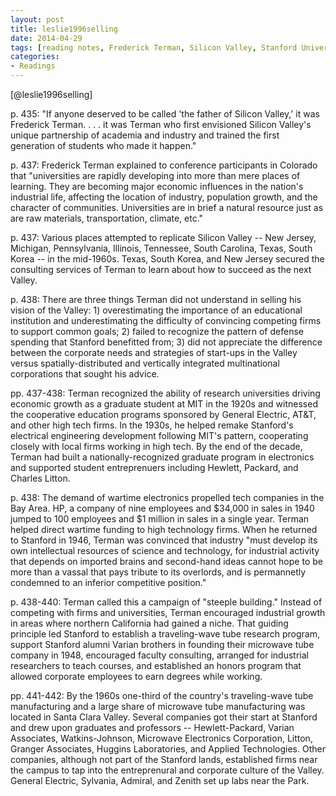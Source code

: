 ```yaml
---
layout: post
title: leslie1996selling
date: 2014-04-29
tags: [reading notes, Frederick Terman, Silicon Valley, Stanford University, MIT]
categories:
- Readings
---
```


[@leslie1996selling]

p. 435: "If anyone deserved to be called 'the father of Silicon Valley,' it was
Frederick Terman. . . . it was Terman who first envisioned Silicon Valley's
unique partnership of academia and industry and trained the first generation of
students who made it happen."

p. 437: Frederick Terman explained to conference participants in Colorado that
"universities are rapidly developing into more than mere places of learning.
They are becoming major economic influences in the nation's industrial life,
affecting the location of industry, population growth, and the character of
communities. Universities are in brief a natural resource just as are raw
materials, transportation, climate, etc."

p. 437: Various places attempted to replicate Silicon Valley -- New Jersey,
Michigan, Pennsylvania, Illinois, Tennessee, South Carolina, Texas, South Korea
-- in the mid-1960s. Texas, South Korea, and New Jersey secured the consulting
services of Terman to learn about how to succeed as the next Valley.

p. 438: There are three things Terman did not understand in selling his vision of the
Valley: 1) overestimating the importance of an educational institution and
underestimating the difficulty of convincing competing firms to support common
goals; 2) failed to recognize the pattern of defense spending that Stanford
benefitted from; 3) did not appreciate the difference between the corporate
needs and strategies of start-ups in the Valley versus spatially-distributed and
vertically integrated multinational corporations that sought his advice.

pp. 437-438: Terman recognized the ability of research universities driving economic growth
as a graduate student at MIT in the 1920s and witnessed the cooperative
education programs sponsored by General Electric, AT&T, and other high tech
firms. In the 1930s, he helped remake Stanford's electrical engineering
development following MIT's pattern, cooperating closely with local firms
working in high tech. By the end of the decade, Terman had built
a nationally-recognized graduate program in electronics and supported student
entreprenuers including Hewlett, Packard, and Charles Litton.

p. 438: The demand of wartime electronics propelled tech companies in the Bay
Area. HP, a company of nine employees and $34,000 in sales in 1940 jumped to 100
employees and $1 million in sales in a single year. Terman helped direct wartime
funding to high technology firms. When he returned to Stanford in 1946, Terman
was convinced that industry "must develop its own intellectual resources of
science and technology, for industrial activity that depends on imported brains
and second-hand ideas cannot hope to be more than a vassal that pays tribute to
its overlords, and is permannetly condemned to an inferior competitive
position."

p. 438-440: Terman called this a campaign of "steeple building." Instead of
competing with firms and universities, Terman encouraged industrial growth in
areas where northern California had gained a niche. That guiding principle led
Stanford to establish a traveling-wave tube research program, support Stanford
alumni Varian brothers in founding their microwave tube company in 1948,
encouraged faculty consulting, arranged for industrial researchers to teach
courses, and established an honors program that allowed corporate employees to
earn degrees while working.

pp. 441-442: By the 1960s one-third of the country's traveling-wave tube
manufacturing and a large share of microwave tube manufacturing was located in
Santa Clara Valley. Several companies got their start at Stanford and drew upon
graduates and professors -- Hewlett-Packard, Varian Associates, Watkins-Johnson,
Microwave Electronics Corporation, Litton, Granger Associates, Huggins
Laboratories, and Applied Technologies. Other companies, although not part of
the Stanford lands, established firms near the campus to tap into the
entreprenural and corporate culture of the Valley. General Electric, Sylvania,
Admiral, and Zenith set up labs near the Park.


